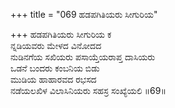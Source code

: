 +++
title = "069 ಹಡಪಗಿತಿಯರು ಸೀಗುರಿಯ"

+++
ಹಡಪಗಿತಿಯರು ಸೀಗುರಿಯ ಕ  
ನ್ನಡಿಯವರು ಮೇಳದ ವಿನೋದದ  
ನುಡಿನಗೆಯ ಸಖಿಯರು ಪಸಾಯ್ತೆಯರಾಪ್ತ ದಾಸಿಯರು  
ಒಡನೆ ಬಂದರು ಕಂಬನಿಯ ಬಿಡು  
ಮುಡಿಯ ಹಾಹಾರವದ ರಭಸದ   
ನಡೆಯಲಖಿಳ ವಿಲಾಸಿನಿಯರು ಸಹಸ್ರ ಸಂಖ್ಯೆಯಲಿ    ॥69॥